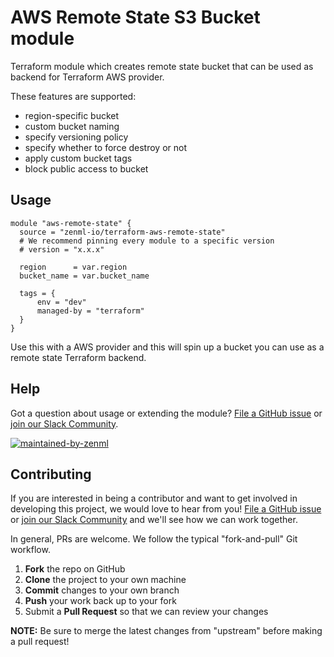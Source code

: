# AWS Remote State S3 Bucket module

Terraform module which creates remote state bucket that can be used as backend
for Terraform AWS provider.

These features are supported:

- region-specific bucket
- custom bucket naming
- specify versioning policy
- specify whether to force destroy or not
- apply custom bucket tags
- block public access to bucket

## Usage

```hcl
module "aws-remote-state" {
  source = "zenml-io/terraform-aws-remote-state"
  # We recommend pinning every module to a specific version
  # version = "x.x.x"

  region      = var.region
  bucket_name = var.bucket_name

  tags = {
      env = "dev"
      managed-by = "terraform"
  }
}
```

Use this with a AWS provider and this will spin up a bucket you can use as a
remote state Terraform backend.

## Help

Got a question about usage or extending the module? [File a GitHub issue](https://github.com/zenml-io/terraform-aws-remote-state/issues/new) or [join
our Slack Community](https://zenml.io/slack-invite/).

[![maintained-by-zenml](https://user-images.githubusercontent.com/3348134/173032050-ad923313-f2ce-4583-b27a-afcaa8b355e2.png)](https://zenml.io/)

## Contributing

If you are interested in being a contributor and want to get involved in
developing this project, we would love to hear from you! [File a GitHub issue](https://github.com/zenml-io/terraform-aws-remote-state/issues/new) or [join
our Slack Community](https://zenml.io/slack-invite/) and we'll see how we can
work together.

In general, PRs are welcome. We follow the typical "fork-and-pull" Git workflow.

 1. **Fork** the repo on GitHub
 2. **Clone** the project to your own machine
 3. **Commit** changes to your own branch
 4. **Push** your work back up to your fork
 5. Submit a **Pull Request** so that we can review your changes

**NOTE:** Be sure to merge the latest changes from "upstream" before making a pull request!
